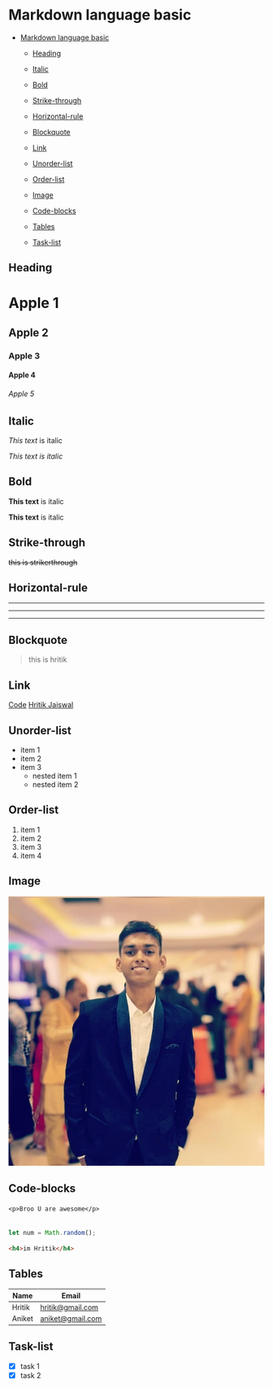 <!-- heading -->
# Markdown language basic

- [Markdown language basic](#markdown-language-basic)
  - [Heading](#heading)

  - [Italic](#italic)
  - [Bold](#bold)
  - [Strike-through](#strike-through)
  - [Horizontal-rule](#horizontal-rule)
  - [Blockquote](#blockquote)
  - [Link](#link)
  - [Unorder-list](#unorder-list)
  - [Order-list](#order-list)
  - [Image](#image)
  - [Code-blocks](#code-blocks)
  - [Tables](#tables)
  - [Task-list](#task-list)




## Heading

# Apple 1
## Apple 2
### Apple 3
#### Apple 4
###### Apple 5

## Italic

*This text* is italic

_This text is italic_

## Bold

**This text** is italic

__This text__ is italic


## Strike-through

~~this is strikerthrough~~

## Horizontal-rule 

---
___

----

## Blockquote

> this is hritik

## Link 
[Code](https://github.com/hritik5102 "hritik")
[Hritik Jaiswal](https://github.com/hritik5102 "hritik")

## Unorder-list

* item 1
* item 2
* item 3
  * nested item 1
  * nested item 2
  
<!-- number  -->
## Order-list

1. item 1
2. item 2
3. item 3
4. item 4

## Image

<!-- image -->
![markdown logo](Hr.jpg "Hritik")

<!-- code block -->
## Code-blocks

`<p>Broo U are awesome</p>`

```javascript

let num = Math.random();
```

```html
<h4>im Hritik</h4>

```

## Tables

| Name    | Email       |
|---------| ----------  |
| Hritik  | hritik@gmail.com|
| Aniket  | aniket@gmail.com|

## Task-list


* [x] task 1
* [x] task 2 